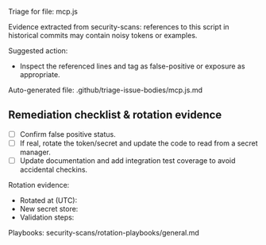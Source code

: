 Triage for file: mcp.js

Evidence extracted from security-scans: references to this script in historical commits may contain noisy tokens or examples.

Suggested action:

- Inspect the referenced lines and tag as false-positive or exposure as appropriate.

Auto-generated file: .github/triage-issue-bodies/mcp.js.md

## Remediation checklist & rotation evidence

- [ ] Confirm false positive status.
- [ ] If real, rotate the token/secret and update the code to read from a secret manager.
- [ ] Update documentation and add integration test coverage to avoid accidental checkins.

Rotation evidence:

- Rotated at (UTC):
- New secret store:
- Validation steps:

Playbooks: security-scans/rotation-playbooks/general.md
